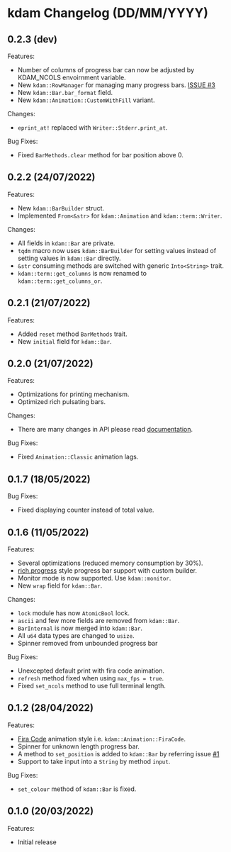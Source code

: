 # kdam Changelog (DD/MM/YYYY)

## 0.2.3 (dev)

Features:

- Number of columns of progress bar can now be adjusted by KDAM_NCOLS envoirnment variable.
- New `kdam::RowManager` for managing many progress bars. [ISSUE #3](https://github.com/clitic/kdam/issues/3)
- New `kdam::Bar.bar_format` field.
- New `kdam::Animation::CustomWithFill` variant.

Changes:

-  `eprint_at!` replaced with `Writer::Stderr.print_at`.

Bug Fixes:

- Fixed `BarMethods.clear` method for bar position above 0.
  
## 0.2.2 (24/07/2022)

Features:

- New `kdam::BarBuilder` struct.
- Implemented `From<&str>` for `kdam::Animation` and `kdam::term::Writer`.

Changes:

- All fields in `kdam::Bar` are private.
- `tqdm` macro now uses `kdam::BarBuilder` for setting values instead of setting values in `kdam::Bar` directly.
- `&str` consuming methods are switched with generic `Into<String>` trait.
- `kdam::term::get_columns` is now renamed to `kdam::term::get_columns_or`.

## 0.2.1 (21/07/2022)

Features:

- Added `reset` method `BarMethods` trait.
- New `initial` field for `kdam::Bar`.

## 0.2.0 (21/07/2022)

Features:

- Optimizations for printing mechanism.
- Optimized rich pulsating bars.

Changes:

- There are many changes in API please read [documentation](https://docs.rs/kdam/0.2.0/kdam/index.html).

Bug Fixes:

- Fixed `Animation::Classic` animation lags.

## 0.1.7 (18/05/2022)

Bug Fixes:

- Fixed displaying counter instead of total value.

## 0.1.6 (11/05/2022)

Features:

- Several optimizations (reduced memory consumption by 30%).
- [rich.progress](https://rich.readthedocs.io/en/latest/progress.html) style progress bar support with custom builder.
- Monitor mode is now supported. Use `kdam::monitor`.
- New `wrap` field for `kdam::Bar`.

Changes:

- `lock` module has now `AtomicBool` lock.
- `ascii` and few more fields are removed from `kdam::Bar`.
- `BarInternal` is now merged into `kdam::Bar`.
- All `u64` data types are changed to `usize`.
- Spinner removed from unbounded progress bar

Bug Fixes:

- Unexcepted default print with fira code animation.
- `refresh` method fixed when using `max_fps = true`.
- Fixed `set_ncols` method to use full terminal length.

## 0.1.2 (28/04/2022)

Features:

- [Fira Code](https://github.com/tonsky/FiraCode) animation style i.e. `kdam::Animation::FiraCode`.
- Spinner for unknown length progress bar.
- A method to `set_position` is added to `kdam::Bar` by referring issue [#1](https://github.com/clitic/kdam/issues/1)
- Support to take input into a `String` by method `input`.

Bug Fixes:

- `set_colour` method of `kdam::Bar` is fixed.

## 0.1.0 (20/03/2022)

Features:

- Initial release
